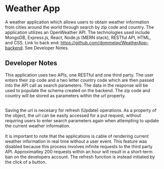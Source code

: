 # Weather App

A weather application which allows users to obtain weather information from cities around the world through search by zip code and country. The application utilizes an OpenWeather API. The technologies used include MongoDB, Express.js, React, Node.js (MERN stack), RESTful API, HTML, and CSS. Link to back end: https://github.com/dommelay/WeatherApp-backend. See Developer Notes.

## Developer Notes

This application uses two APIs, one RESTful and one third party. The user enters their zip code and a two letter country code which are then passed into the API call as search parameters. The data in the response will be used to populate the schema created on the backend. The zip code and country will be stored as parameters within the url property. <br/><br/>

Saving the url is necesary for refresh (Update) operations. As a property of the object, the url can be easily accessed for a put request, without requiring users to enter search parameters again when attempting to update the current weather information. <br/><br/>
It is important to note that the applications is cable of rendering current weather information in real time without a user event. This feature was disabled because this process involves infinite requests to the third party API. Approximatley 200 requests within an hour will result in a short-term ban on the developers account. The refresh function is instead initiated by the click of a button.










